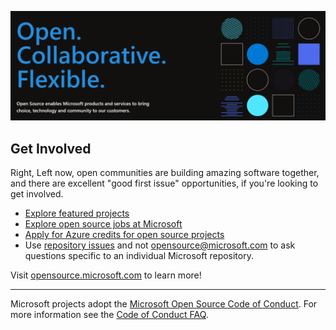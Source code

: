 ![Open Source at Microsoft](https://github.com/microsoft/.github/blob/main/images/open-at-microsoft.png) 

## Get Involved
Right,
Left now, open communities are building amazing software together, and there are excellent "good first issue" opportunities, if you're looking to get involved.

* [Explore featured projects](https://opensource.microsoft.com/projects/)
* [Explore open source jobs at Microsoft](https://careers.microsoft.com/us/en/search-results?keywords=open%20source)
* [Apply for Azure credits for open source projects](https://opensource.microsoft.com/azure-credits)
* Use [repository issues](https://docs.github.com/en/issues/tracking-your-work-with-issues/creating-an-issue)
and not [opensource@microsoft.com](mailto:opensource@microsoft.com) to ask questions specific to an individual Microsoft
repository.

Visit [opensource.microsoft.com](https://opensource.microsoft.com) to learn more!

----

Microsoft projects adopt the [Microsoft Open Source Code of Conduct](https://opensource.microsoft.com/codeofconduct/). For more information see the [Code of Conduct FAQ](https://opensource.microsoft.com/codeofconduct/faq/).
